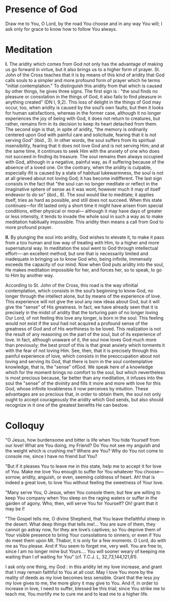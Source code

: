 # Presence of God

Draw me to You, O Lord, by the road You choose and in any way You will; I ask only for grace to know how to follow You always.

# Meditation

**I.** The aridity which comes from God not only has the advantage of making us go forward in virtue, but it also brings us to a higher form of prayer. St. John of the Cross teaches that it is by means of this kind of aridity that God calls souls to a simpler and more profound form of prayer which he terms "initial contemplation." To distinguish this aridity from that which is caused by other things, he gives three signs. The first sign is : "the soul finds no pleasure or consolation in the things of God, it also fails to find pleasure in anything created" (DN I, 9,2). This loss of delight in the things of God may occur, too, when aridity is caused by the soul’s own faults; but then it looks for human satisfactions, whereas in the former case, although it no longer experiences the joy of being with God, it does not return to creatures, but rather, remains firm in its decision to keep its heart detached from them. The second sign is that, in spite of aridity, "the memory is ordinarily centered upon God with painful care and solicitude, fearing that it is not serving God" (ibid., 3). In other words, the soul suffers from its spiritual insensibility, fearing that it does not love God and is not serving Him; and at the same time, it continues to seek Him with the anxiety of one who does not succeed in finding its treasure. The soul remains then always occupied with God, although in a negative, painful way, as if suffering because of the absence of a loved one. On the contrary, when the aridity is culpable, especially ifit is caused by a state of habitual lukewarmness, the soul is not at all grieved about not loving God; it has become indifferent. The last sign consists in the fact that "the soul can no longer meditate or reflect in the imaginative sphere of sense as it was wont, however much it may of itself endeavor to do so" (ibid., 8). The soul would like to meditate; it applies itself, tries as hard as possible, and still does not succeed. When this state continues—for ifit lasted only a short time it might have arisen from special conditions, either physical or moral— although it may have days of greater or less intensity, it tends to invade the whole soul in such a way as to make meditation habitually impossible. This aridity then means a call from God to more profound prayer.

**II.** By plunging the soul into aridity, God wishes to elevate it, to make it pass from a too human and low way of treating with Him, to a higher and more supernatural way. In meditation the soul went to God through intellectual effort—-an excellent method, but one that is necessarily limited and inadequate in bringing us to know God who, being infinite, immensely exceeds the capacity of our mind. Now when God puts aridity into the soul, He makes meditation impossible for her, and forces her, so to speak, to go to Him by another way.

According to St. John of the Cross, this road is the way ofinitial contemplation, which consists in the soul’s beginning to know God, no longer through the intellect alone, but by means of the experience of love. This experience will not give the soul any new ideas about God, but it will give the "sense" of His greatness. In fact, we have already seen that it is precisely in the midst of aridity that the torturing pain of no longer loving Our Lord, of not feeling this love any longer, is born in the soul. This feeling would not exist if the soul had not acquired a profound sense of the greatness of God and of His worthiness to be loved. This realization is not the result of any reasoning on the part of the soul, but of its experience of love. In fact, although unaware of it, the soul now loves God much more than previously; the best proof of this is that great anxiety which torments it with the fear of not loving Him. See, then, that it is precisely through this painful experience of love, which consists in the preoccupation about not loving and serving its God, that there is born in the soul contemplative knowledge, that is, the "sense" ofGod. We speak here of a knowledge which for the moment brings no comfort to the soul, but which nevertheless is most precious because, far better than any meditation, it infuses into the soul the "sense" of the divinity and fills it more and more with love for this God, whose infinite lovableness it now perceives by intuition. These advantages are so precious that, in order to obtain them, the soul not only ought to accept courageously the aridity which God sends, but also should recognize in it one of the greatest benefits He can bestow.

# Colloquy

"O Jesus, how burdensome and bitter is life when You hide Yourself from our love! What are You doing, my Friend? Do You not see my anguish and the weight which is crushing me? Where are You? Why do You not come to console me, since I have no friend but You?

"But if it pleases You to leave me in this state, help me to accept it for love of You. Make me love You enough to suffer for You whatever You choose—sorrow, aridity, anguish, or even, seeming coldness of heart. Ah! that is indeed a great love, to love You without feeling the sweetness of Your love.

"Many serve You, O Jesus, when You console them; but few are willing to keep You company when You sleep on the raging waters or suffer in the garden of agony. Who, then, will serve You for Yourself? Oh! grant that it may be I!

"The Gospel tells me, O divine Shepherd, that You leave thefaithful sheep in the desert. What deep things that tells me!... You are sure of them, they cannot go astray now, for they are love’s captives; so You deprive them of Your visible presence to bring Your consolations to sinners; or even if You do meet them upon Mt. Thabor, it is only for a few moments. O Lord, do with me as You please. And if You seem to forget me, very well. You are free to, since I am no longer mine but Yours.... You will sooner weary of keeping me waiting than I of waiting for You" (cf. T.C.J. L, 32,73,144,121,81).

I ask only one thing, my God : in this aridity let my love increase, and grant that I may remain faithful to You at all cost. May I love You more by the reality of deeds as my love becomes less sensible. Grant that the less joy my love gives to me, the more glory it may give to You. And if, in order to increase in love, I need to suffer, blessed be this trial; since You strike me to teach me, You mortify me to cure me and to lead me to a higher life.
